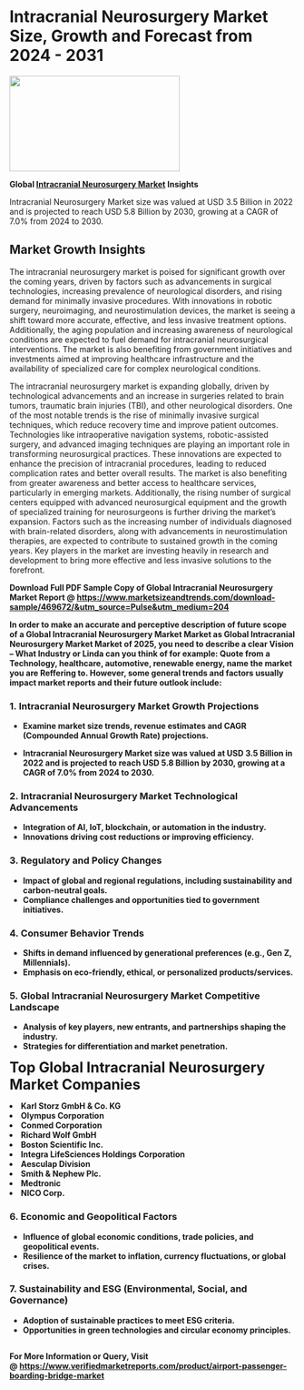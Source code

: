 <H1>Intracranial Neurosurgery Market Size, Growth and Forecast from 2024 - 2031</H1><img class="aligncenter size-medium wp-image-584254" src="https://thirdeyenews.in/wp-content/uploads/2024/09/Global-Market-Research-300x168.jpeg" alt="" width="300" height="168" /><p><strong>Global&nbsp;<a href="https://www.marketsizeandtrends.com/download-sample/469672/&amp;utm_source=Pulse&amp;utm_medium=204">Intracranial Neurosurgery Market</a> Insights</strong></p><p>Intracranial Neurosurgery Market size was valued at USD 3.5 Billion in 2022 and is projected to reach USD 5.8 Billion by 2030, growing at a CAGR of 7.0% from 2024 to 2030.</p><p><h2>Market Growth Insights</h2> <p>The intracranial neurosurgery market is poised for significant growth over the coming years, driven by factors such as advancements in surgical technologies, increasing prevalence of neurological disorders, and rising demand for minimally invasive procedures. With innovations in robotic surgery, neuroimaging, and neurostimulation devices, the market is seeing a shift toward more accurate, effective, and less invasive treatment options. Additionally, the aging population and increasing awareness of neurological conditions are expected to fuel demand for intracranial neurosurgical interventions. The market is also benefiting from government initiatives and investments aimed at improving healthcare infrastructure and the availability of specialized care for complex neurological conditions.</p> <p><strong></strong></p> <p>The intracranial neurosurgery market is expanding globally, driven by technological advancements and an increase in surgeries related to brain tumors, traumatic brain injuries (TBI), and other neurological disorders. One of the most notable trends is the rise of minimally invasive surgical techniques, which reduce recovery time and improve patient outcomes. Technologies like intraoperative navigation systems, robotic-assisted surgery, and advanced imaging techniques are playing an important role in transforming neurosurgical practices. These innovations are expected to enhance the precision of intracranial procedures, leading to reduced complication rates and better overall results. The market is also benefiting from greater awareness and better access to healthcare services, particularly in emerging markets. Additionally, the rising number of surgical centers equipped with advanced neurosurgical equipment and the growth of specialized training for neurosurgeons is further driving the market’s expansion. Factors such as the increasing number of individuals diagnosed with brain-related disorders, along with advancements in neurostimulation therapies, are expected to contribute to sustained growth in the coming years. Key players in the market are investing heavily in research and development to bring more effective and less invasive solutions to the forefront. <p><strong></p><p><span class=""><strong>Download Full PDF Sample Copy of Global Intracranial Neurosurgery Market Report</strong> @ <a href="https://www.marketsizeandtrends.com/download-sample/469672/&amp;utm_source=Pulse&amp;utm_medium=204" target="_blank">https://www.marketsizeandtrends.com/download-sample/469672/&amp;utm_source=Pulse&amp;utm_medium=204</a></span></p><p>In order to make an accurate and perceptive description of future scope of a Global&nbsp;Intracranial Neurosurgery Market Market as Global&nbsp;Intracranial Neurosurgery Market Market of 2025, you need to describe a clear Vision &ndash; What Industry or Linda can you think of for example: Quote from a Technology, healthcare, automotive, renewable energy, name the market you are Reffering to. However, some general trends and factors usually impact market reports and their future outlook include:</p><h3>1.&nbsp;<strong>Intracranial Neurosurgery Market Growth Projections</strong></h3><ul><li>Examine market size trends, revenue estimates and CAGR (Compounded Annual Growth Rate) projections.</li><li><p>Intracranial Neurosurgery Market size was valued at USD 3.5 Billion in 2022 and is projected to reach USD 5.8 Billion by 2030, growing at a CAGR of 7.0% from 2024 to 2030.</p></li></ul><h3>2.&nbsp;<strong>Intracranial Neurosurgery Market Technological Advancements</strong></h3><ul><li>Integration of AI, IoT, blockchain, or automation in the industry.</li><li>Innovations driving cost reductions or improving efficiency.</li></ul><h3>3.&nbsp;<strong>Regulatory and Policy Changes</strong></h3><ul><li>Impact of global and regional regulations, including sustainability and carbon-neutral goals.</li><li>Compliance challenges and opportunities tied to government initiatives.</li></ul><h3>4.&nbsp;<strong>Consumer Behavior Trends</strong></h3><ul><li>Shifts in demand influenced by generational preferences (e.g., Gen Z, Millennials).</li><li>Emphasis on eco-friendly, ethical, or personalized products/services.</li></ul><h3>5.&nbsp;<strong>Global Intracranial Neurosurgery Market Competitive Landscape</strong></h3><ul><li>Analysis of key players, new entrants, and partnerships shaping the industry.</li><li>Strategies for differentiation and market penetration.</li></ul><p data-pm-slice="1 1 []"><span style="color: inherit; font-family: inherit; font-size: 25px;">Top Global Intracranial Neurosurgery Market Companies</span></p><div class="" data-test-id=""><p><li>Karl Storz GmbH & Co. KG</li><li> Olympus Corporation</li><li> Conmed Corporation</li><li> Richard Wolf GmbH</li><li> Boston Scientific Inc.</li><li> Integra LifeSciences Holdings Corporation</li><li> Aesculap Division</li><li> Smith & Nephew Plc.</li><li> Medtronic</li><li> NICO Corp.</li></p></div><h3>6.&nbsp;<strong>Economic and Geopolitical Factors</strong></h3><ul><li>Influence of global economic conditions, trade policies, and geopolitical events.</li><li>Resilience of the market to inflation, currency fluctuations, or global crises.</li></ul><h3>7.&nbsp;<strong>Sustainability and ESG (Environmental, Social, and Governance)</strong></h3><ul><li>Adoption of sustainable practices to meet ESG criteria.</li><li>Opportunities in green technologies and circular economy principles.</li></ul><h2><strong style="font-size: 14px;">For More Information or Query, Visit @&nbsp;</strong><a style="background-color: #ffffff; font-size: 14px;" href="https://www.marketsizeandtrends.com/report/intracranial-neurosurgery-market/" target="_blank">https://www.verifiedmarketreports.com/product/airport-passenger-boarding-bridge-market</a></h2>
